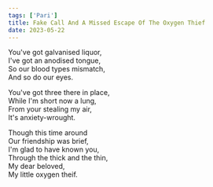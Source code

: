 ```yaml
---
tags: ['Pari']
title: Fake Call And A Missed Escape Of The Oxygen Thief
date: 2023-05-22
---
```


You've got galvanised liquor,  
I've got an anodised tongue,  
So our blood types mismatch,  
And so do our eyes.

You've got three there in place,  
While I'm short now a lung,  
From your stealing my air,  
It's anxiety-wrought.

Though this time around  
Our friendship was brief,  
I'm glad to have known you,  
Through the thick and the thin,  
My dear beloved,  
My little oxygen theif.
